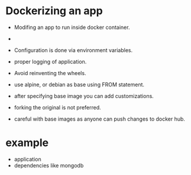 # Dockerizing an app
* Modifing an app to run inside docker container.
* 

* Configuration is done via environment variables.
* proper logging of application.

* Avoid reinventing the wheels.


* use alpine, or debian as base using FROM statement.
* after specifying base image you can add customizations.
* forking the original is not preferred.
* careful with base images as anyone can push changes to docker hub.


# example
* application
* dependencies like mongodb
